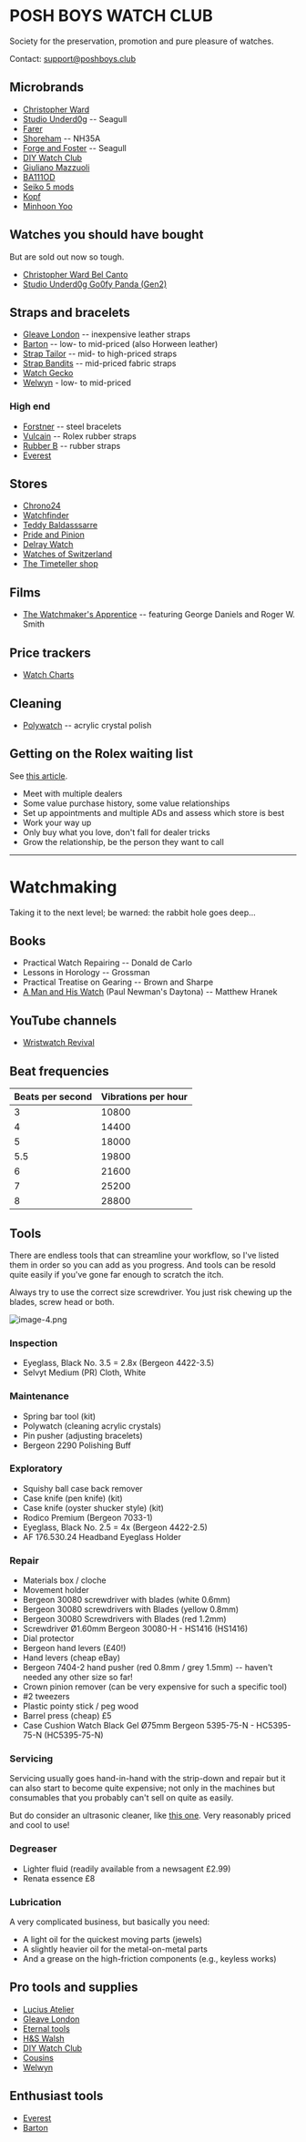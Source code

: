 # POSH BOYS WATCH CLUB
Society for the preservation, promotion and pure pleasure of watches.

Contact: support@poshboys.club

## Microbrands
- [Christopher Ward](https://www.christopherward.com/)
- [Studio Underd0g](https://underd0g.com/) -- Seagull
- [Farer](https://farer.com/)
- [Shoreham](https://www.shorehamwatches.com/) -- NH35A
- [Forge and Foster](https://forgeandfoster.com/) -- Seagull
- [DIY Watch Club](https://shop.diywatch.club/)
- [Giuliano Mazzuoli](https://giulianomazzuoli.com/)
- [BA111OD](https://ba111od.com/)
- [Seiko 5 mods](https://www.namokimods.com/)
- [Kopf](http://kopf.watch/)
- [Minhoon Yoo](https://minhoonyoo.com/)

## Watches you should have bought
But are sold out now so tough.

- [Christopher Ward Bel Canto](https://www.christopherward.com/c1-bel-canto-blue.html)
- [Studio Underd0g Go0fy Panda (Gen2)](https://underd0g.com/products/01gpb)

## Straps and bracelets
- [Gleave London](https://gleave.london/straps/) -- inexpensive leather straps
- [Barton](https://www.bartonwatchbands.com/) -- low- to mid-priced (also Horween leather)
- [Strap Tailor](https://thestraptailor.com/) -- mid- to high-priced straps
- [Strap Bandits](https://www.strapbandits.com/) -- mid-priced fabric straps
- [Watch Gecko](https://www.watchgecko.com/)
- [Welwyn](https://welwynwatchparts.co.uk/collections/leather-straps) - low- to mid-priced

### High end
- [Forstner](https://forstnerbands.com/) -- steel bracelets
- [Vulcain](https://www.vulcanwatchstraps.com/) -- Rolex rubber straps
- [Rubber B](https://rubberb.com/) -- rubber straps
- [Everest](https://www.everestbands.com/)

## Stores
- [Chrono24](https://www.chrono24.co.uk)
- [Watchfinder](https://www.watchfinder.co.uk)
- [Teddy Baldasssarre](https://teddybaldassarre.com)
- [Pride and Pinion](https://prideandpinion.com)
- [Delray Watch](https://delraywatch.com)
- [Watches of Switzerland](https://www.watches-of-switzerland.co.uk/)
- [The Timeteller shop](https://thetimetellershop.com/)

## Films
- [The Watchmaker's Apprentice](https://www.imdb.com/title/tt2958390/) -- featuring George Daniels and Roger W. Smith

## Price trackers
- [Watch Charts](https://watchcharts.com/)

## Cleaning
- [Polywatch](https://www.polywatch.de/) -- acrylic crystal polish

## Getting on the Rolex waiting list
See [this article](https://www.vulcanwatchstraps.com/blog/how-to-beat-the-rolex-waiting-list).

- Meet with multiple dealers
- Some value purchase history, some value relationships
- Set up appointments and multiple ADs and assess which store is best
- Work your way up
- Only buy what you love, don't fall for dealer tricks
- Grow the relationship, be the person they want to call

---

# Watchmaking
Taking it to the next level; be warned: the rabbit hole goes deep...

## Books
- Practical Watch Repairing -- Donald de Carlo
- Lessons in Horology -- Grossman 
- Practical Treatise on Gearing -- Brown and Sharpe 
- [A Man and His Watch](https://www.waterstones.com/book/a-man-and-his-watch/matthew-hranek/9781579657147) (Paul Newman's Daytona) -- Matthew Hranek

## YouTube channels
- [Wristwatch Revival](https://www.youtube.com/c/wristwatchrevival)

## Beat frequencies
|Beats per second | Vibrations per hour |
|---|---|
| 3	  | 10800 |
| 4	  | 14400 |
| 5	  | 18000 |
| 5.5 	  | 19800 |
| 6	  | 21600 |
| 7	  | 25200 |
| 8	  | 28800 |

## Tools
There are endless tools that can streamline your workflow, so I've listed them
in order so you can add as you progress. And tools can be resold quite easily
if you've gone far enough to scratch the itch.

Always try to use the correct size screwdriver. You just risk chewing up the
blades, screw head or both.

![image-4.png](./image-4.png)

### Inspection
- Eyeglass, Black No. 3.5 = 2.8x (Bergeon 4422-3.5)
- Selvyt Medium (PR) Cloth, White

### Maintenance
- Spring bar tool (kit)
- Polywatch (cleaning acrylic crystals)
- Pin pusher (adjusting bracelets)
- Bergeon 2290 Polishing Buff

### Exploratory
- Squishy ball case back remover
- Case knife (pen knife) (kit)
- Case knife (oyster shucker style) (kit)
- Rodico Premium (Bergeon 7033-1)
- Eyeglass, Black No. 2.5 = 4x (Bergeon 4422-2.5)
- AF 176.530.24 Headband Eyeglass Holder

### Repair
- Materials box / cloche
- Movement holder
- Bergeon 30080 screwdriver with blades (white 0.6mm)
- Bergeon 30080 screwdrivers with Blades (yellow 0.8mm)
- Bergeon 30080 Screwdrivers with Blades (red 1.2mm)
- Screwdriver Ø1.60mm Bergeon 30080-H - HS1416 (HS1416) 
- Dial protector
- Bergeon hand levers (£40!)
- Hand levers (cheap eBay)
- Bergeon 7404-2 hand pusher (red 0.8mm / grey 1.5mm) -- haven't needed any other size so far!
- Crown pinion remover (can be very expensive for such a specific tool)
- \#2 tweezers
- Plastic pointy stick / peg wood
- Barrel press (cheap) £5
- Case Cushion Watch Black Gel Ø75mm Bergeon 5395-75-N - HC5395-75-N (HC5395-75-N) 

### Servicing
Servicing usually goes hand-in-hand with the strip-down and repair but it can
also start to become quite expensive; not only in the machines but consumables
that you probably can't sell on quite as easily.

But do consider an ultrasonic cleaner, like [this
one](https://www.amazon.co.uk/DK-SONIC-Household-Ultrasonic-Eyeglasses/dp/B08S6V52MV/).
Very reasonably priced and cool to use!

### Degreaser
- Lighter fluid (readily available from a newsagent £2.99)
- Renata essence £8

### Lubrication
A very complicated business, but basically you need:
- A light oil for the quickest moving parts (jewels)
- A slightly heavier oil for the metal-on-metal parts
- And a grease on the high-friction components (e.g., keyless works)

## Pro tools and supplies
- [Lucius Atelier](https://luciusatelier.com/)
- [Gleave London](https://gleave.london/straps/)
- [Eternal tools](https://www.eternaltools.com/)
- [H&S Walsh](https://www.hswalsh.com/)
- [DIY Watch Club](https://shop.diywatch.club/collections/watchmaking-tools)
- [Cousins](https://www.cousinsuk.com)
- [Welwyn](https://welwynwatchparts.co.uk/)

## Enthusiast tools
- [Everest](https://www.everestbands.com/collections/watch-tools-springbars)
- [Barton](https://www.bartonwatchbands.com/en-gb/collections/watch-band-hardware)

